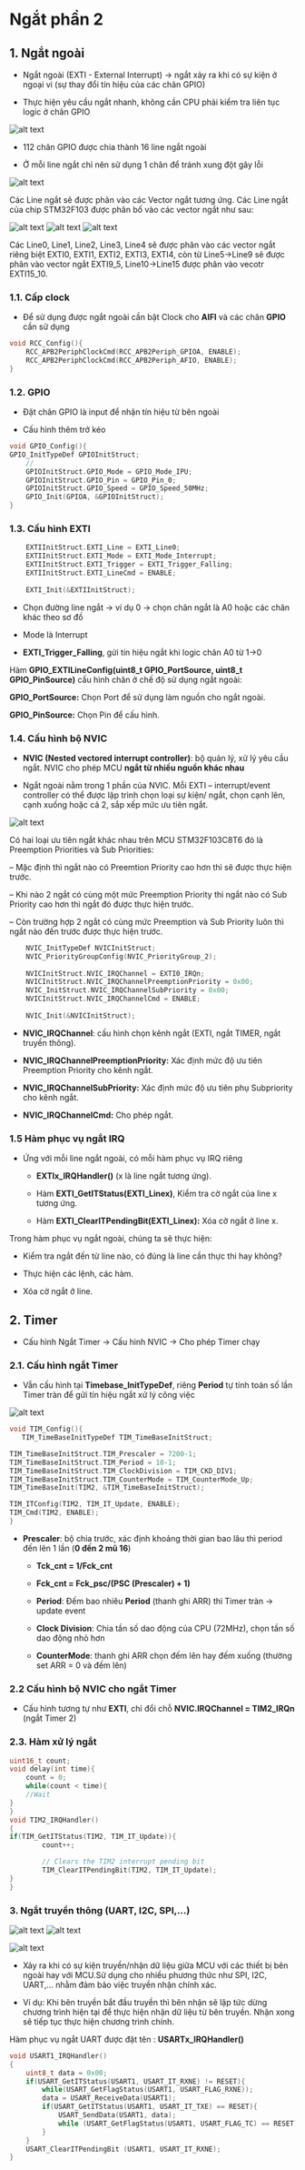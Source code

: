 # Ngắt phần 2

## 1. Ngắt ngoài

- Ngắt ngoài (EXTI - External Interrupt) -> ngắt xảy ra khi có sự kiện ở ngoại vi (sự thay đổi tín hiệu của các chân GPIO)

- Thực hiện yêu cầu ngắt nhanh, không cần CPU phải kiểm tra liên tục logic ở chân GPIO

![alt text](image.png)

- 112 chân GPIO được chia thành 16 line ngắt ngoài

- Ở mỗi line ngắt chỉ nên sử dụng 1 chân để tránh xung đột gây lỗi

![alt text](image-1.png)

Các Line ngắt sẽ được phân vào các Vector ngắt tương ứng. Các Line ngắt của chip STM32F103 được phân bố vào các vector ngắt như sau:

![alt text](image-3.png)
![alt text](image-4.png)
![alt text](image-5.png)


Các Line0, Line1, Line2, Line3, Line4 sẽ được phân vào các vector ngắt riêng biệt EXTI0, EXTI1, EXTI2, EXTI3, EXTI4, còn từ Line5->Line9 sẽ được phân vào vector ngắt EXTI9_5, Line10->Line15 được phân vào vecotr EXTI15_10.

### 1.1. Cấp clock

- Để sử dụng được ngắt ngoài cần bật Clock cho **AIFI** và các chân **GPIO** cần sử dụng
```c
void RCC_Config(){
	RCC_APB2PeriphClockCmd(RCC_APB2Periph_GPIOA, ENABLE);
	RCC_APB2PeriphClockCmd(RCC_APB2Periph_AFIO, ENABLE);
}

```

### 1.2. GPIO

- Đặt chân GPIO là input để nhận tín hiệu từ bên ngoài

- Cấu hình thêm trở kéo

```c
void GPIO_Config(){
GPIO_InitTypeDef GPIOInitStruct;
	//
	GPIOInitStruct.GPIO_Mode = GPIO_Mode_IPU;
	GPIOInitStruct.GPIO_Pin = GPIO_Pin_0;
	GPIOInitStruct.GPIO_Speed = GPIO_Speed_50MHz;
	GPIO_Init(GPIOA, &GPIOInitStruct);
}
```

### 1.3. Cấu hình EXTI

```c
	EXTIInitStruct.EXTI_Line = EXTI_Line0;
	EXTIInitStruct.EXTI_Mode = EXTI_Mode_Interrupt;
	EXTIInitStruct.EXTI_Trigger = EXTI_Trigger_Falling;
	EXTIInitStruct.EXTI_LineCmd = ENABLE;
	
	EXTI_Init(&EXTIInitStruct);

```

- Chọn đường line ngắt -> ví dụ 0 -> chọn chân ngắt là A0 hoặc các chân khác theo sơ đồ

- Mode là Interrupt

- **EXTI_Trigger_Falling**, gửi tín hiệu ngắt khi logic chân A0 từ 1->0


Hàm **GPIO_EXTILineConfig(uint8_t GPIO_PortSource, uint8_t GPIO_PinSource)** cấu hình chân ở chế độ sử dụng ngắt ngoài:

**GPIO_PortSource:** Chọn Port để sử dụng làm nguồn cho ngắt ngoài.

**GPIO_PinSource:** Chọn Pin để cấu hình.

### 1.4. Cấu hình bộ NVIC

- **NVIC (Nested vectored interrupt controller)**: bộ quản lý, xử lý yêu cầu ngắt. NVIC cho phép MCU **ngắt từ nhiều nguồn khác nhau**

- Ngắt ngoài nằm trong 1 phần của NVIC. Mỗi EXTI – interrupt/event controller có thể được lập trình chọn loại sự kiện/ ngắt, chọn cạnh lên, cạnh xuống hoặc cả 2, sắp xếp mức ưu tiên ngắt.

![alt text](image-2.png)

Có hai loại ưu tiên ngắt khác nhau trên MCU STM32F103C8T6 đó là Preemption Priorities và Sub Priorities:

– Mặc định thì ngắt nào có Preemtion Priority cao hơn thì sẽ được thực hiện trước.

– Khi nào 2 ngắt có cùng một mức Preemption Priority thì ngắt nào có Sub Priority cao hơn thì ngắt đó được thực hiện trước.

– Còn trường hợp 2 ngắt có cùng mức Preemption và Sub Priority luôn thì ngắt nào đến trước được thực hiện trước.

```c
	NVIC_InitTypeDef NVICInitStruct;
	NVIC_PriorityGroupConfig(NVIC_PriorityGroup_2);
	
	NVICInitStruct.NVIC_IRQChannel = EXTI0_IRQn;
	NVICInitStruct.NVIC_IRQChannelPreemptionPriority = 0x00;
	NVIC_InitStruct.NVIC_IRQChannelSubPriority = 0x00;
	NVICInitStruct.NVIC_IRQChannelCmd = ENABLE;
	
	NVIC_Init(&NVICInitStruct);

```

- **NVIC_IRQChannel**: cấu hình chọn kênh ngắt (EXTI, ngắt TIMER, ngắt truyền thông).

- **NVIC_IRQChannelPreemptionPriority:** Xác định mức độ ưu tiên Preemption Priority cho kênh ngắt.

- **NVIC_IRQChannelSubPriority:** Xác định mức độ ưu tiên phụ Subpriority cho kênh ngắt.

- **NVIC_IRQChannelCmd:** Cho phép ngắt.

### 1.5 Hàm phục vụ ngắt IRQ

- Ứng với mỗi line ngắt ngoài, có mỗi hàm phục vụ IRQ riêng 

	- **EXTIx_IRQHandler()** (x là line ngắt tương ứng).

	- Hàm **EXTI_GetITStatus(EXTI_Linex)**, Kiểm tra cờ ngắt của line x tương ứng. 

	- Hàm **EXTI_ClearITPendingBit(EXTI_Linex):** Xóa cờ ngắt ở line x.

Trong hàm phục vụ ngắt ngoài, chúng ta sẽ thực hiện:

- Kiểm tra ngắt đến từ line nào, có đúng là line cần thực thi hay không?

- Thực hiện các lệnh, các hàm.

- Xóa cờ ngắt ở line.

## 2. Timer

- Cấu hình Ngắt Timer	->	Cấu hình NVIC	-> Cho phép Timer chạy

### 2.1. Cấu hình ngắt Timer

- Vẫn cấu hình tại **Timebase_InitTypeDef**, riêng **Period** tự tính toán số lần Timer tràn để gửi tín hiệu ngắt xử lý công việc

![alt text](image-6.png)

```c
void TIM_Config(){
   TIM_TimeBaseInitTypeDef TIM_TimeBaseInitStruct;

TIM_TimeBaseInitStruct.TIM_Prescaler = 7200-1;
TIM_TimeBaseInitStruct.TIM_Period = 10-1;
TIM_TimeBaseInitStruct.TIM_ClockDivision = TIM_CKD_DIV1;
TIM_TimeBaseInitStruct.TIM_CounterMode = TIM_CounterMode_Up;
TIM_TimeBaseInit(TIM2, &TIM_TimeBaseInitStruct);

TIM_ITConfig(TIM2, TIM_IT_Update, ENABLE);
TIM_Cmd(TIM2, ENABLE);
}

```

- **Prescaler**: bộ chia trước, xác định khoảng thời gian bao lâu thì period đến lên 1 lần (**0 đến 2 mũ 16**)

	- **Tck_cnt = 1/Fck_cnt**

	- **Fck_cnt = Fck_psc/(PSC (Prescaler) + 1)**

    - **Period**: Đếm bao nhiêu **Period** (thanh ghi ARR) thì Timer tràn -> update event

    - **Clock Division**: Chia tần số dao động của CPU (72MHz), chọn tần số dao động nhỏ hơn

	- **CounterMode**: thanh ghi ARR chọn đếm lên hay đếm xuống (thường set ARR = 0 và đếm lên)

### 2.2 Cấu hình bộ NVIC cho ngắt Timer

- Cấu hình tương tự như **EXTI**, chỉ đổi chỗ **NVIC.IRQChannel = TIM2_IRQn** (ngắt Timer 2)

### 2.3. Hàm xử lý ngắt

```c
uint16_t count;
void delay(int time){
	count = 0; 
	while(count < time){
	//Wait
}
}
void TIM2_IRQHandler()
{
if(TIM_GetITStatus(TIM2, TIM_IT_Update)){
		count++;

		// Clears the TIM2 interrupt pending bit
		TIM_ClearITPendingBit(TIM2, TIM_IT_Update);
}
}
```

### 3. Ngắt truyền thông (UART, I2C, SPI,...)

![alt text](image-7.png)
![alt text](image-8.png)

![alt text](image-9.png)
- Xảy ra khi có sự kiện truyền/nhận dữ liệu giữa MCU với các thiết bị bên ngoài hay với MCU.Sử dụng cho nhiều phương thức như SPI, I2C, UART,... nhằm đảm bảo việc truyền nhận chính xác. 

- Ví dụ: Khi bên truyền bắt đầu truyền thì bên nhận sẽ lập tức dừng chương trình hiện tại để thực hiện nhận dữ liệu từ bên truyền. Nhận xong sẽ tiếp tục thực hiện chương trình chính.

Hàm phục vụ ngắt UART được đặt tên : **USARTx_IRQHandler()**

```c
void USART1_IRQHandler()
{
	uint8_t data = 0x00;
	if(USART_GetITStatus(USART1, USART_IT_RXNE) != RESET){
		while(USART_GetFlagStatus(USART1, USART_FLAG_RXNE));
		data = USART_ReceiveData(USART1);
		if(USART_GetITStatus(USART1, USART_IT_TXE) == RESET){
			USART_SendData(USART1, data);
			while (USART_GetFlagStatus(USART1, USART_FLAG_TC) == RESET);
		}
	}
	USART_ClearITPendingBit (USART1, USART_IT_RXNE);
}
```